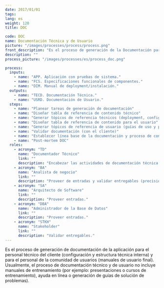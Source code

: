 ```yaml
---
date: 2017/01/01
tags:
lang: es
weight: 120
title: DOC

code: DOC
name: Documentación Técnica y de Usuario
picture: "/images/processes/process/process.png"
front_description: "Es el proceso de generación de la Documentación para el equipo técnico del cliente (liberación/instalación, configuración y estructura técnica interna) y para la comunidad de usuarios (manual de usuario final)."
description: ""
process_picture: "/images/processes/es/process_doc.png"

process:
  inputs:
    - name: "APP. Aplicación con pruebas de sistema."   
    - name: "FCS. Especificaciones funcionales de componentes."    
    - name: "DIM. Manual de deployment/instalación."
  outputs:
    - name: "TECD. Documentación Técnica."
    - name: "USRD. Documentación de Usuario."
  steps:
    - name: "Planear tareas de generación de documentación"
    - name: "Diseñar tabla de referencia de contenido técnico"
    - name: "Generar tópicos de referencia técnicos (deployment, configuración, estructura de componentes técnicos, etc)"
    - name: "Diseñar tabla de referencia de contenido para el usuario"
    - name: "Generar tópicos de referencia de usuario (guías de uso y procedimientos para cada componente funcional)"
    - name: "Validar documentación (con el cliente)"
    - name: "Establecer línea base de la documentación y proceso de control de cambios"
    - name: "Post-mortem DOC"  
  roles:
    - acronym: "TD"
      name: "Documentador Técnico"
      link: ""
      description: "Encabezar las actividades de documentación técnica y de usuario, así como producir entregables.."    
    - acronym: "BA"
      name: "Analista de negocio"
      link: ""
      description: "Proveer de entradas y validar entregables (precisión)."  
    - acronym: "SA"
      name: "Arquitecto de Software"
      link: ""
      description: "Proveer entradas."  
    - acronym: "DBA"
      name: "Administrador de la Base de Datos"
      link: ""
      description: "Proveer entradas."  
    - acronym: "STKH"
      name: "Stakeholder"
      link: ""
      description: "Validar entregables."  
---
```

Es el proceso de generación de documentación de la aplicación para el personal técnico del cliente (configuración y estructura técnica interna) y para el personal de la comunidad de usuarios (manuales de usuario final).
Usualmente, el proceso de documentación técnico y de usuario no incluye manuales de entrenamiento (por ejemplo: presentaciones o cursos de entrenamiento), ayuda en línea o generación de guías de solución de problemas).
